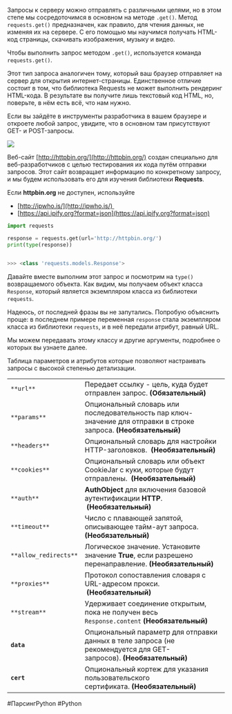 Запросы к серверу можно отправлять с различными целями, но в этом степе мы сосредоточимся в основном на методе `.get()`. Метод `requests.get()` предназначен, как правило, для чтения данных, не изменяя их на сервере. С его помощью мы научимся получать HTML-код страницы, скачивать изображения, музыку и видео.

Чтобы выполнить запрос методом `.get()`, используется команда `requests.get()`.

Этот тип запроса аналогичен тому, который ваш браузер отправляет на сервер для открытия интернет-страницы. Единственное отличие состоит в том, что библиотека Requests не может выполнить рендеринг HTML-кода. В результате вы получите лишь текстовый код HTML, но, поверьте, в нём есть всё, что нам нужно.

Если вы зайдёте в инструменты разработчика в вашем браузере и откроете любой запрос, увидите, что в основном там присутствуют GET- и POST-запросы.

![](https://ucarecdn.com/c6f8828f-7af7-471e-8bc9-b8a6667269d1/)

Веб-сайт [http://httpbin.org/](http://httpbin.org/) создан специально для веб-разработчиков с целью тестирования их кода путём отправки запросов. Этот сайт возвращает информацию по конкретному запросу, и мы будем использовать его для изучения библиотеки **Requests**.

Если **httpbin.org** не доступен, используйте

- [http://ipwho.is/](http://ipwho.is/) 
- [https://api.ipify.org?format=json](https://api.ipify.org?format=json)

```python
import requests

response = requests.get(url='http://httpbin.org/')
print(type(response))


>>> <class 'requests.models.Response'>
```

Давайте вместе выполним этот запрос и посмотрим на `type()` возвращаемого объекта. Как видим, мы получаем объект класса `Response`, который является экземпляром класса из библиотеки `requests`.

Надеюсь, от последней фразы вы не запутались. Попробую объяснить проще: в последнем примере переменная `response` стала экземпляром класса из библиотеки `requests`, и в неё передали атрибут, равный URL.

Мы можем передавать этому классу и другие аргументы, подробнее о которых вы узнаете далее. 

Таблица параметров и атрибутов которые позволяют настраивать запросы с высокой степенью детализации.

|   |   |
|---|---|
|`**url**`|Передает ссылку - цель, куда будет отправлен запрос. **(Обязательный)**|
|`**params**`|Опциональный словарь или последовательность пар ключ-значение для отправки в строке запроса. **(Необязательный)**|
|`**headers**`|Опциональный словарь для настройки HTTP-заголовков.  **(Необязательный)**|
|`**cookies**`|Опциональный словарь или объект CookieJar с куки, которые будут отправлены.  **(Необязательный)**|
|`**auth**`|**AuthObject** для включения базовой аутентификации **HTTP**.  **(Необязательный)**|
|`**timeout**`|Число с плавающей запятой, описывающее тайм-аут запроса.**(Необязательный)**|
|`**allow_redirects**`|Логическое значение. Установите значение **True**, если разрешено перенаправление. **(Необязательный)**|
|`**proxies**`|Протокол сопоставления словаря с URL-адресом прокси.  **(Необязательный)**|
|`**stream**`|Удерживает соединение открытым, пока не получен весь `Response.content` **(Необязательный)**|
|**`data`**|Опциональный параметр для отправки данных в теле запроса (не рекомендуется для GET-запросов). **(Необязательный)**|
|**`cert`**|Опциональный кортеж для указания пользовательского сертификата. **(Необязательный)**|
#ПарсингPython #Python